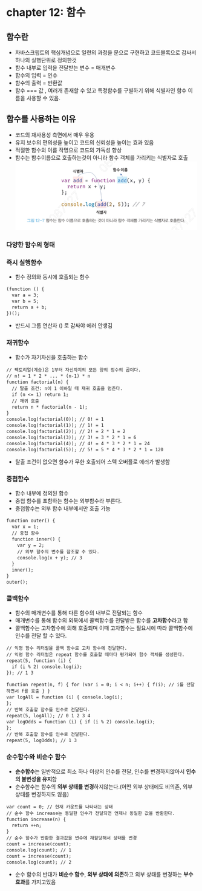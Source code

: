 # chapter 12: 함수

## 함수란

- 자바스크립트의 핵심개념으로 일련의 과정을 문으로 구현하고 코드블록으로 감싸서 하나의 실행단위로 정의한것
- 함수 내부로 입력을 전달받는 변수 = 매개변수
- 함수의 입력 = 인수
- 함수의 출력 = 반환값
- 함수 === 값 , 여러개 존재할 수 있고 특정함수를 구별하기 위해 식별자인 함수 이름을 사용할 수 있음.

## 함수를 사용하는 이유

- 코드의 재사용성 측면에서 매우 유용
- 유지 보수의 편의성을 높이고 코드의 신뢰성을 높이는 효과 있음
- 적절한 함수의 이름 작명으로 코드의 가독성 향상
- 함수는 함수이름으로 호출하는것이 아니라 함수 객체를 가리키는 식별자로 호출
  ![alt text](image-1.png)

### 다양한 함수의 형태

### 즉시 실행함수

- 함수 정의와 동시에 호출되는 함수

```tsx
(function () {
  var a = 3;
  var b = 5;
  return a + b;
})();
```

- 반드시 그룹 연산자 () 로 감싸야 에러 안생김

### 재귀함수

- 함수가 자기자신을 호출하는 함수

```tsx
// 팩토리얼(계승)은 1부터 자신까지의 모든 양의 정수의 곱이다.
// n! = 1 * 2 * ... * (n-1) * n
function factorial(n) {
  // 탈출 조건: n이 1 이하일 때 재귀 호출을 멈춘다.
  if (n <= 1) return 1;
  // 재귀 호출
  return n * factorial(n - 1);
}
console.log(factorial(0)); // 0! = 1
console.log(factorial(1)); // 1! = 1
console.log(factorial(2)); // 2! = 2 * 1 = 2
console.log(factorial(3)); // 3! = 3 * 2 * 1 = 6
console.log(factorial(4)); // 4! = 4 * 3 * 2 * 1 = 24
console.log(factorial(5)); // 5! = 5 * 4 * 3 * 2 * 1 = 120
```

- 탈출 조건이 없으면 함수가 무한 호출되어 스텍 오버플로 에러가 발생함

### 중첩함수

- 함수 내부에 정의된 함수
- 중첩 함수를 포함하는 함수는 외부함수라 부른다.
- 중첩함수는 외부 함수 내부에서만 호출 가능

```tsx
function outer() {
  var x = 1;
  // 중첩 함수
  function inner() {
    var y = 2;
    // 외부 함수의 변수를 참조할 수 있다.
    console.log(x + y); // 3
  }
  inner();
}
outer();
```

### 콜백함수

- 함수의 매개변수를 통해 다른 함수의 내부로 전달되는 함수
- 매개변수를 통해 함수의 외북에서 콜백함수를 전달받은 함수를 **고차함수**라고 함
- 콜백함수는 고차함수에 의해 호출되며 이때 고차함수는 필요시에 따라 콜백함수에 인수를 전달 할 수 있다.

```tsx
// 익명 함수 리터럴을 콜백 함수로 고차 함수에 전달한다.
// 익명 함수 리터럴은 repeat 함수를 호출할 때마다 평가되어 함수 객체를 생성한다.
repeat(5, function (i) {
  if (i % 2) console.log(i);
}); // 1 3
```

```tsx
function repeat(n, f) { for (var i = 0; i < n; i++) { f(i); // i를 전달하면서 f를 호출 } }
var logAll = function (i) { console.log(i);
};
// 반복 호출할 함수를 인수로 전달한다.
repeat(5, logAll); // 0 1 2 3 4
var logOdds = function (i) { if (i % 2) console.log(i);
};
// 반복 호출할 함수를 인수로 전달한다.
repeat(5, logOdds); // 1 3
```

### 순수함수와 비순수 함수

- **순수함수**는 일반적으로 최소 하나 이상의 인수를 전달, 인수를 변경하지않아서 **인수의 불변성을 유지**함
- 순수함수는 함수의 **외부 상태를 변경**하지않는다.(어떤 외부 상태에도 비의존, 외부상태를 변경하지도 않음)

```tsx
var count = 0; // 현재 카운트를 나타내는 상태
// 순수 함수 increase는 동일한 인수가 전달되면 언제나 동일한 값을 반환한다.
function increase(n) {
  return ++n;
}
// 순수 함수가 반환한 결과값을 변수에 재할당해서 상태를 변경
count = increase(count);
console.log(count); // 1
count = increase(count);
console.log(count); // 2
```

- 순수 함수의 반대가 **비순수 함수**, **외부 상태에 의존**하고 외부 상태를 변경하는 **부수효과**를 가지고있음
